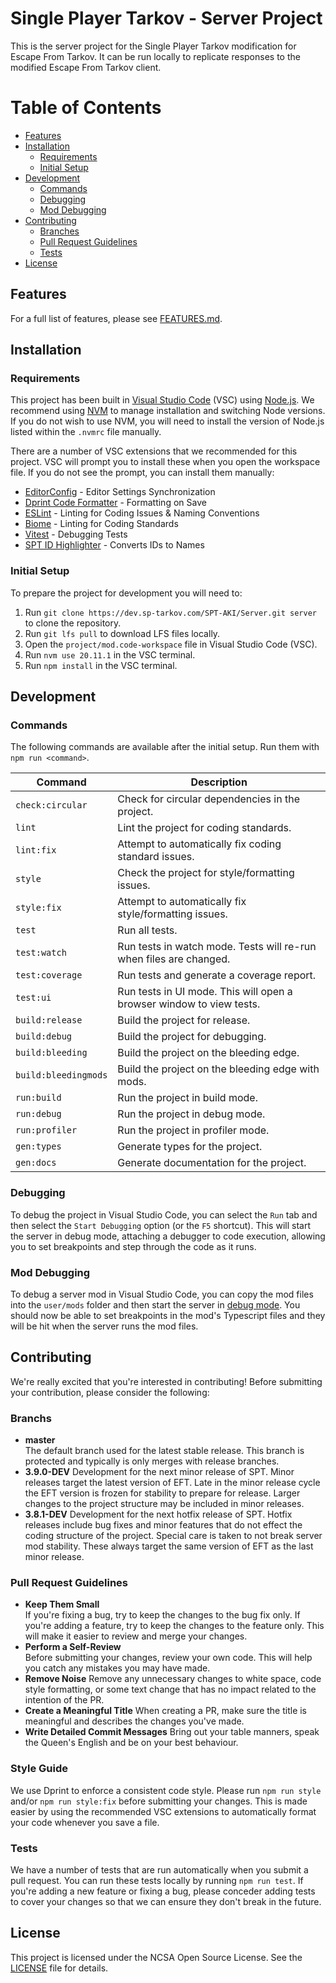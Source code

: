 # Single Player Tarkov - Server Project

This is the server project for the Single Player Tarkov modification for Escape From Tarkov. It can be run locally to replicate responses to the modified Escape From Tarkov client.

# Table of Contents

- [Features](#features)
- [Installation](#installation)
	- [Requirements](#requirements)
	- [Initial Setup](#initial-setup)
- [Development](#development)
	- [Commands](#commands)
	- [Debugging](#debugging)
	- [Mod Debugging](#mod-debugging)
- [Contributing](#contributing)
	- [Branches](#branchs)
	- [Pull Request Guidelines](#pull-request-guidelines)
	- [Tests](#tests)
- [License](#license)

## Features

For a full list of features, please see [FEATURES.md](FEATURES.md).

## Installation

### Requirements

This project has been built in [Visual Studio Code](https://code.visualstudio.com/) (VSC) using [Node.js](https://nodejs.org/). We recommend using [NVM](https://github.com/coreybutler/nvm-windows) to manage installation and switching Node versions. If you do not wish to use NVM, you will need to install the version of Node.js listed within the `.nvmrc` file manually.

There are a number of VSC extensions that we recommended for this project. VSC will prompt you to install these when you open the workspace file. If you do not see the prompt, you can install them manually:

- [EditorConfig](https://marketplace.visualstudio.com/items?itemName=EditorConfig.EditorConfig) - Editor Settings Synchronization
- [Dprint Code Formatter](https://marketplace.visualstudio.com/items?itemName=dprint.dprint) - Formatting on Save
- [ESLint](https://marketplace.visualstudio.com/items?itemName=dbaeumer.vscode-eslint) - Linting for Coding Issues & Naming Conventions
- [Biome](https://marketplace.visualstudio.com/items?itemName=biomejs.biome) - Linting for Coding Standards
- [Vitest](https://marketplace.visualstudio.com/items?itemName=vitest.explorer) - Debugging Tests
- [SPT ID Highlighter](https://marketplace.visualstudio.com/items?itemName=refringe.spt-id-highlighter) - Converts IDs to Names


### Initial Setup

To prepare the project for development you will need to:

1. Run `git clone https://dev.sp-tarkov.com/SPT-AKI/Server.git server` to clone the repository.
2. Run `git lfs pull` to download LFS files locally.
2. Open the `project/mod.code-workspace` file in Visual Studio Code (VSC).
3. Run `nvm use 20.11.1` in the VSC terminal.
4. Run `npm install` in the VSC terminal.

## Development

### Commands

The following commands are available after the initial setup. Run them with `npm run <command>`.

| Command                  | Description                                                          |
|--------------------------|----------------------------------------------------------------------|
| `check:circular`         | Check for circular dependencies in the project.                      |
| `lint`                   | Lint the project for coding standards.                               |
| `lint:fix`               | Attempt to automatically fix coding standard issues.                 |
| `style`                  | Check the project for style/formatting issues.                       |
| `style:fix`              | Attempt to automatically fix style/formatting issues.                |
| `test`                   | Run all tests.                                                       |
| `test:watch`             | Run tests in watch mode. Tests will re-run when files are changed.   |
| `test:coverage`          | Run tests and generate a coverage report.                            |
| `test:ui`                | Run tests in UI mode. This will open a browser window to view tests. |
| `build:release`          | Build the project for release.                                       |
| `build:debug`            | Build the project for debugging.                                     |
| `build:bleeding`         | Build the project on the bleeding edge.                              |
| `build:bleedingmods`     | Build the project on the bleeding edge with mods.                    |
| `run:build`              | Run the project in build mode.                                       |
| `run:debug`              | Run the project in debug mode.                                       |
| `run:profiler`           | Run the project in profiler mode.                                    |
| `gen:types`              | Generate types for the project.                                      |
| `gen:docs`               | Generate documentation for the project.                              |

### Debugging

To debug the project in Visual Studio Code, you can select the `Run` tab and then select the `Start Debugging` option (or the `F5` shortcut). This will start the server in debug mode, attaching a debugger to code execution, allowing you to set breakpoints and step through the code as it runs.

### Mod Debugging

To debug a server mod in Visual Studio Code, you can copy the mod files into the `user/mods` folder and then start the server in [debug mode](#debugging). You should now be able to set breakpoints in the mod's Typescript files and they will be hit when the server runs the mod files.

## Contributing 

We're really excited that you're interested in contributing! Before submitting your contribution, please consider the following:

### Branchs

- __master__  
  The default branch used for the latest stable release. This branch is protected and typically is only merges with release branches.
- __3.9.0-DEV__
  Development for the next minor release of SPT. Minor releases target the latest version of EFT. Late in the minor release cycle the EFT version is frozen for stability to prepare for release. Larger changes to the project structure may be included in minor releases.
- __3.8.1-DEV__
  Development for the next hotfix release of SPT. Hotfix releases include bug fixes and minor features that do not effect the coding structure of the project. Special care is taken to not break server mod stability. These always target the same version of EFT as the last minor release.

### Pull Request Guidelines

- __Keep Them Small__  
  If you're fixing a bug, try to keep the changes to the bug fix only. If you're adding a feature, try to keep the changes to the feature only. This will make it easier to review and merge your changes.
- __Perform a Self-Review__  
  Before submitting your changes, review your own code. This will help you catch any mistakes you may have made.
- __Remove Noise__
  Remove any unnecessary changes to white space, code style formatting, or some text change that has no impact related to the intention of the PR.
- __Create a Meaningful Title__
  When creating a PR, make sure the title is meaningful and describes the changes you've made.
- __Write Detailed Commit Messages__
  Bring out your table manners, speak the Queen's English and be on your best behaviour.

### Style Guide

We use Dprint to enforce a consistent code style. Please run `npm run style` and/or `npm run style:fix` before submitting your changes. This is made easier by using the recommended VSC extensions to automatically format your code whenever you save a file.

### Tests

We have a number of tests that are run automatically when you submit a pull request. You can run these tests locally by running `npm run test`. If you're adding a new feature or fixing a bug, please conceder adding tests to cover your changes so that we can ensure they don't break in the future.

## License

This project is licensed under the NCSA Open Source License. See the [LICENSE](LICENSE.md) file for details.

